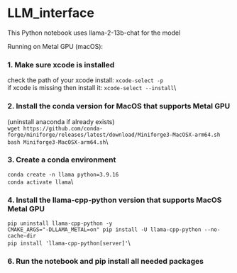 # LLM_interface
This Python notebook uses llama-2-13b-chat for the model

Running on Metal GPU (macOS):

### 1. Make sure xcode is installed
check the path of your xcode install:
`xcode-select -p`\
if xcode is missing then install it:
`xcode-select --install`\

### 2. Install the conda version for MacOS that supports Metal GPU
(uninstall anaconda if already exists)\
`wget https://github.com/conda-forge/miniforge/releases/latest/download/Miniforge3-MacOSX-arm64.sh`\
`bash Miniforge3-MacOSX-arm64.sh`\

### 3. Create a conda environment
`conda create -n llama python=3.9.16`\
`conda activate llama`\

### 4. Install the llama-cpp-python version that supports MacOS Metal GPU
`pip uninstall llama-cpp-python -y`\
`CMAKE_ARGS="-DLLAMA_METAL=on" pip install -U llama-cpp-python --no-cache-dir`\
`pip install 'llama-cpp-python[server]'`\

### 6. Run the notebook and pip install all needed packages